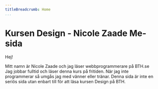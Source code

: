 ```yaml
---
titleBreadcrumb: Home
...
```

Kursen Design - Nicole Zaade Me-sida
===============================

Hej!

Mitt namn är Nicole Zaade och jag läser webbprogrammerare på BTH.se
Jag jobbar fulltid och läser denna kurs på fritiden. När jag inte
programmerar så umgås jag med vänner eller tränar. Denna sida är inte en seriös sida utan enbart till för att läsa kursen Design på BTH.
